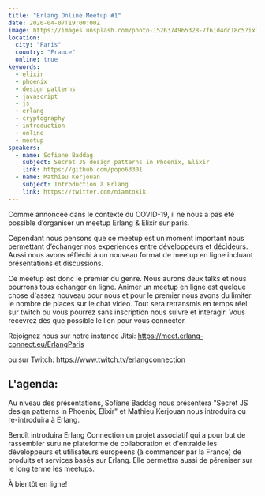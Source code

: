 ```yaml
---
title: "Erlang Online Meetup #1"
date: 2020-04-07T19:00:00Z
image: https://images.unsplash.com/photo-1526374965328-7f61d4dc18c5?ixlib=rb-1.2.1&ixid=eyJhcHBfaWQiOjEyMDd9&auto=format&fit=crop&w=500&q=60
location:
  city: "Paris"
  country: "France"
  online: true
keywords:
  - elixir
  - phoenix
  - design patterns
  - javascript
  - js
  - erlang
  - cryptography
  - introduction
  - online
  - meetup
speakers:
  - name: Sofiane Baddag
    subject: Secret JS design patterns in Phoenix, Elixir
    link: https://github.com/popo63301
  - name: Mathieu Kerjouan
    subject: Introduction à Erlang
    link: https://twitter.com/niamtokik
---
```


Comme annoncée dans le contexte du COVID-19, il ne nous a pas été
possible d’organiser un meetup Erlang & Elixir sur paris.

Cependant nous pensons que ce meetup est un moment important nous
permettant d’échanger nos experiences entre développeurs et
décideurs. Aussi nous avons réfléchi à un nouveau format de meetup en
ligne incluant présentations et discussions.

Ce meetup est donc le premier du genre. Nous aurons deux talks et nous
pourrons tous échanger en ligne. Animer un meetup en ligne est quelque
chose d'assez nouveau pour nous et pour le premier nous avons du
limiter le nombre de places sur le chat video. Tout sera retransmis en
temps réel sur twitch ou vous pourrez sans inscription nous suivre et
interagir. Vous recevrez dès que possible le lien pour vous connecter.

Rejoignez nous sur notre instance Jitsi: https://meet.erlang-connect.eu/ErlangParis

ou sur Twitch: https://www.twitch.tv/erlangconnection

## L'agenda:

Au niveau des présentations, Sofiane Baddag nous présentera "Secret JS
design patterns in Phoenix, Elixir" et Mathieu Kerjouan nous
introduira ou re-introduira à Erlang.

Benoît introduira Erlang Connection un projet associatif qui a pour
but de rassembler suru ne plateforme de collaboration et d'entraide
les développeurs et utilisateurs europeens (à commencer par la France)
de produits et services basés sur Erlang. Elle permettra aussi de
péreniser sur le long terme les meetups.

À bientôt en ligne!
